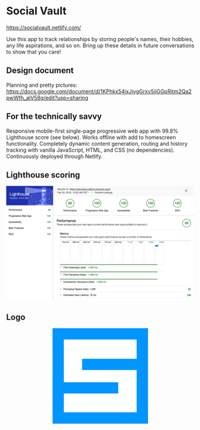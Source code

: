 # Social Vault

https://socialvault.netlify.com/

Use this app to track relationships by storing people's names, their hobbies, any life aspirations, and so on. Bring up these details in future conversations to show that you care!


## Design document
Planning and pretty pictures: https://docs.google.com/document/d/1KPhkx54ixJjvgGrxv5iiGGpRitm2Qa2pwWfh_alV58g/edit?usp=sharing

## For the technically savvy
Responsive mobile-first single-page progressive web app with 99.8% Lighthouse score (see below). Works offline with add to homescreen functionality. Completely dynamic content generation, routing and history tracking with vanilla JavaScript, HTML, and CSS (no dependencies). Continuously deployed through Netlify.

## Lighthouse scoring
<p align="center">
  <img src="lighthouse/lighthouse-scores.png" alt="Lighthouse scoring"/>
</p>

## Logo
<p align="center">
  <img src="icons/256x256.png" alt="Social Vault logo"/>
</p>

